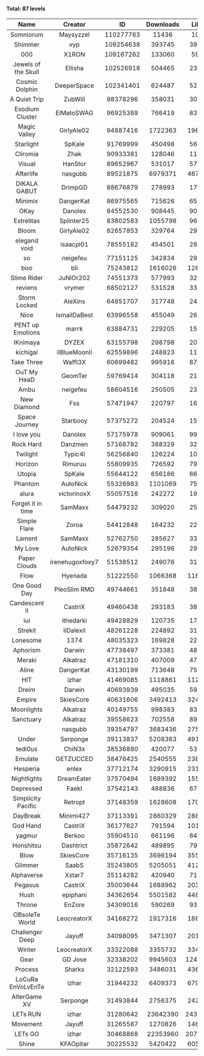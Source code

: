 #### Total: 87 levels

| Name | Creator | ID | Downloads | Likes |
|:---:|:---:|:---:|:---:|:---:|
| Somniorum | Maysyzzel | 110277763 | 11436 | 1072
| Shimmer | vyp | 109254638 | 393745 | 39920
| 000 | X1RON | 109167262 | 133060 | 5998
| Jewels of the Skull | Ellisha | 102526918 | 504465 | 23874
| Cosmic Dolphin | DeeperSpace | 102341401 | 624487 | 52612
| A Quiet Trip | ZubWill | 98378296 | 358031 | 30456
| Exodium Cluster | ElMatoSWAG | 96925389 | 766419 | 83586
| Magic Valley | GirlyAle02 | 94887416 | 1722363 | 196586
| Starlight | SpKale | 91769999 | 450498 | 56245
| Cliromia | Zhak | 90933381 | 128046 | 11546
| Visual | HanStor | 89652967 | 531017 | 57312
| Afterlife | nasgubb | 89521875 | 6979371 | 467039
| DIKALA GABUT | DrimpGD | 88676879 | 278993 | 17919
| Minimix | DangerKat | 86975565 | 715626 | 65179
| OKay | Danolex | 84552530 | 908445 | 90147
| Estrelitas | Splinter25 | 83802583 | 1055798 | 96077
| Bloom | GirlyAle02 | 82657853 | 329764 | 29950
| elegand void | isaacpl01 | 78555182 | 454501 | 28616
| so | neigefeu | 77151125 | 342834 | 29446
| boo | bli | 75243812 | 1616026 | 126808
| Slime Rider | JuNiOr202 | 74551373 | 577993 | 32119
| reviens | vrymer | 68502127 | 531528 | 33284
| Storm Locked | AleXins | 64851707 | 317748 | 24717
| Nice | IsmailDaBest | 63996558 | 455049 | 26091
| PENT up Emotions | marrk | 63884731 | 229205 | 15165
| IKnimaya | DYZEX | 63155798 | 298798 | 20816
| kichigai | iIBlueMoonIi | 62559896 | 248823 | 11294
| Take Three | Waffl3X | 60699482 | 995916 | 87476
| OuT My HeaD | GeomTer | 59769414 | 304118 | 21085
| Ambu | neigefeu | 58604516 | 250505 | 23558
| New Diamond | Fss | 57471947 | 220797 | 16622
| Space Journey | Starbooy | 57375272 | 204524 | 15227
| I love you | Danolex | 57175978 | 909061 | 99202
| Rock Hard | Danzmen | 57168782 | 388329 | 32347
| Twilight | Typic4l | 56256840 | 126224 | 10444
| Horizon | Rimuruu | 55809935 | 726592 | 79518
| Utopia | SpKale | 55644122 | 656186 | 66310
| Phantom | AutoNick | 55326983 | 1101069 | 75057
| alura | victorinoxX | 55057516 | 242272 | 19429
| Forget it in time | SamMaxx | 54479232 | 309020 | 25394
| Simple Flare | Zoroa | 54412848 | 164232 | 22703
| Lament | SamMaxx | 52762750 | 285627 | 33862
| My Love | AutoNick | 52679354 | 295196 | 29923
| Paper Clouds | irenehugoxfoxy7 | 51538512 | 249076 | 31272
| Flow | Hyenada | 51222550 | 1066368 | 116613
| One Good Day | PleoSlim RMD | 49744661 | 351848 | 38333
| Candescent II | CastriX | 49460438 | 293183 | 38211
| iui | ithedarki | 49428829 | 120735 | 17620
| Strekit | IiDalexiI | 48261228 | 224892 | 31553
| Lonesome | 1374 | 48035323 | 169828 | 22353
| Aphorism | Darwin | 47738497 | 373381 | 48269
| Meraki | Alkatraz | 47181310 | 407009 | 47619
| Aline | DangerKat | 43130199 | 713648 | 75349
| HIT | izhar | 41469085 | 1118861 | 112467
| Dreim | Darwin | 40693939 | 495035 | 59763
| Empire | SkiesCore | 40631606 | 3492413 | 324061
| Moonlights | Alkatraz | 40149755 | 998383 | 83524
| Sanctuary | Alkatraz | 39558623 | 702558 | 89577
|   | nasgubb | 39354797 | 3683436 | 275320
| Under | Serponge | 39113837 | 5208363 | 491402
| tedi0us | ChiN3x | 38536880 | 420077 | 53625
| Emulate | GETZUCCED | 38476425 | 2540555 | 238422
| Hesperia | enlex | 37712174 | 3290915 | 231144
| Nightlights | DreamEater | 37570494 | 1689392 | 155161
| Depressed | FaekI | 37542143 | 488836 | 67035
| Simplicity Pacific | Retropt | 37148359 | 1628608 | 170320
| DayBreak | Minimi427 | 37113391 | 2860329 | 288393
| God Hand | CastriX | 36177627 | 791594 | 101313
| yagmur | Berkoo | 35904510 | 661196 | 84373
| Honshitsu | Dashtrict | 35872642 | 489895 | 79799
| Blow | SkiesCore | 35716135 | 3696194 | 355469
| Glimmer | SaabS | 35243805 | 5205051 | 412147
| Alphaverse | Xstar7 | 35114282 | 420940 | 71526
| Pegasus | CastriX | 35003644 | 1688962 | 203796
| Hush | epiphani | 34362654 | 5501582 | 448800
| Throne | EnZore | 34309016 | 590269 | 93921
| OBsoleTe World | LeocreatorX | 34168272 | 1917316 | 188722
| Challenger Deep | Jayuff | 34098095 | 3471307 | 201684
| Winter | LeocreatorX | 33322088 | 3355732 | 334791
| Gear | GD Jose | 32338202 | 9945603 | 1248113
| Process | Sharks | 32122593 | 3486031 | 436748
| LoCuRa EnVoLvEnTe | izhar | 31944232 | 6409373 | 679953
| AlterGame XV | Serponge | 31493844 | 2756375 | 242585
| LETs  RUN | izhar | 31280642 | 23642390 | 2436637
| Movement | Jayuff | 31265587 | 1270826 | 146433
| LETs GO | izhar | 30468868 | 22353960 | 2070327
| Shine | KFAOpitar | 30225532 | 5420422 | 605599

